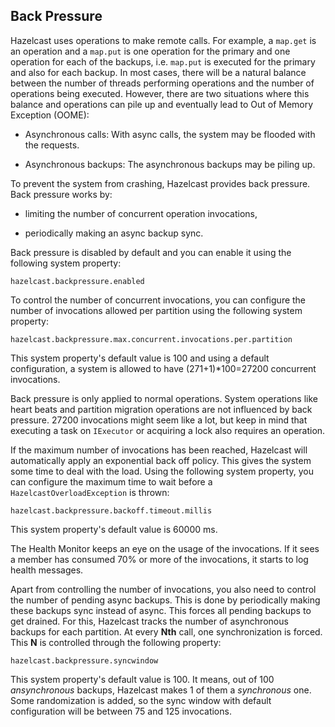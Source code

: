 ## Back Pressure

Hazelcast uses operations to make remote calls. For example, a `map.get` is an operation and a `map.put` is one operation for the primary 
and one operation for each of the backups, i.e. `map.put` is executed for the primary and also for each backup. In most cases, there will be a natural balance between the number of threads performing operations
and the number of operations being executed. However, there are two situations where this balance and operations 
can pile up and eventually lead to Out of Memory Exception (OOME):

- Asynchronous calls: With async calls, the system may be flooded with the requests.

- Asynchronous backups: The asynchronous backups may be piling up.

To prevent the system from crashing, Hazelcast provides back pressure. Back pressure works by:
 
- limiting the number of concurrent operation invocations, 

- periodically making an async backup sync.

Back pressure is disabled by default and you can enable it using the following system property:

`hazelcast.backpressure.enabled`

To control the number of concurrent invocations, you can configure the number of invocations allowed per partition using the 
following system property:

`hazelcast.backpressure.max.concurrent.invocations.per.partition`

This system property's default value is 100 and using a default configuration, a system is allowed to have (271+1)*100=27200 concurrent invocations.
 
Back pressure is only applied to normal operations. System operations like heart beats and partition migration operations 
are not influenced by back pressure. 27200 invocations might seem like a lot, but keep in mind that executing a task on `IExecutor` 
or acquiring a lock also requires an operation.

If the maximum number of invocations has been reached, Hazelcast will automatically apply an exponential back off policy. This
gives the system some time to deal with the load. Using the following system property, you can configure the maximum time to wait before a `HazelcastOverloadException` is thrown:

`hazelcast.backpressure.backoff.timeout.millis`

This system property's default value is 60000 ms.

The Health Monitor keeps an eye on the usage of the invocations. If it sees a member has consumed 70% or more of the invocations, it starts to log health messages.

Apart from controlling the number of invocations, you also need to control the number of pending async backups. This is done
by periodically making these backups sync instead of async. This forces all pending backups to get drained. For this, Hazelcast tracks the number of asynchronous backups for each partition. At every **Nth** call, one synchronization is forced. This **N** is 
controlled through the following property:

`hazelcast.backpressure.syncwindow`

This system property's default value is 100. It means, out of 100 *ansynchronous* backups, Hazelcast makes 1 of them a *synchronous* one. Some randomization is added, so the sync window with default configuration will be between 75 and 125 
invocations. 

<br> </br>

